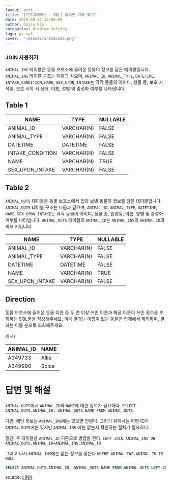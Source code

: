 ```yaml
---
layout: post
title: "[프로그래머스 - SQL] 없어진 기록 찾기"
date: 2019-09-17 13:00:00
author: Dojin Kim
categories: Problem_Solving
tags: ps sql
cover:  "/assets/instacode.png"
---
```


### JOIN 사용하기

`ANIMAL_INS` 테이블은 동물 보호소에 들어온 동물의 정보를 담은 테이블입니다. `ANIMAL_INS` 테이블 구조는 다음과 같으며, `ANIMAL_ID`, `ANIMAL_TYPE`, `DATETIME`, `INTAKE_CONDITION`, `NAME`, `SEX_UPON_INTAKE`는 각각 동물의 아이디, 생물 종, 보호 시작일, 보호 시작 시 상태, 이름, 성별 및 중성화 여부를 나타냅니다.

## Table 1

| NAME             | TYPE       | NULLABLE |
|------------------|------------|----------|
| ANIMAL_ID        | VARCHAR(N) | FALSE    |
| ANIMAL_TYPE      | VARCHAR(N) | FALSE    |
| DATETIME         | DATETIME   | FALSE    |
| INTAKE_CONDITION | VARCHAR(N) | FALSE    |
| NAME             | VARCHAR(N) | TRUE     |
| SEX_UPON_INTAKE  | VARCHAR(N) | FALSE    |


## Table 2

`ANIMAL_OUTS` 테이블은 동물 보호소에서 입양 보낸 동물의 정보를 담은 테이블입니다.  `ANIMAL_OUTS` 테이블 구조는 다음과 같으며, `ANIMAL_ID`, `ANIMAL_TYPE`, `DATETIME`, `NAME`, `SEX_UPON_INTAKE`는 각각 동물의 아이디, 생물 종, 입양일, 이름, 성별 및 중성화 여부를 나타냅니다. `ANIMAL_OUTS` 테이블의 `ANIMAL_ID`는 `ANIMAL_INS`의 `ANIMAL_ID`의 외래 키입니다.

| NAME             | TYPE       | NULLABLE |
|------------------|------------|----------|
| ANIMAL_ID        | VARCHAR(N) | FALSE    |
| ANIMAL_TYPE      | VARCHAR(N) | FALSE    |
| DATETIME         | DATETIME   | FALSE    |
| NAME             | VARCHAR(N) | TRUE     |
| SEX_UPON_INTAKE  | VARCHAR(N) | FALSE    |



## Direction

동물 보호소에 들어온 동물 이름 중 두 번 이상 쓰인 이름과 해당 이름이 쓰인 횟수를 조회하는 SQL문을 작성해주세요. 이때 결과는 이름이 없는 동물은 집계에서 제외하며, 결과는 이름 순으로 조회해주세요.

예시)


| ANIMAL_ID  | NAME  |
|------------|-------|
| A349733    | Allie |
| A349990    | Spice |
      

# 답변 및 해설
`ANIMAL_OUTS`에서 `ANIMAL_ID`와 `NAME`에 대한 정보가 필요하다. 
```SELECT ANIMAL_OUTS.ANIMAL_ID, ANIMAL_OUTS.NAME FROM ANIMAL_OUTS```

다만, 해당 정보는 `ANIMAL_INS`에는 있으면 안된다. 그러기 위해서는 어떤 ID가 `ANIMAL_OUTS`에는 있지만 `ANIMAL_INS` 에는 없는지 확인하는 절차가 필요하다.

일단, 두 테이블을 `ANIMAL_ID` 기준으로 병햡을 한다.
```LEFT JOIN ANIMAL_INS ON ANIMAL_OUTS.ANIMAL_ID=ANIMAL_INS.ANIMAL_ID```

그러고 나서 `ANIMAL_INS`에는 없는 정보를 찾는다
```WHERE ANIMAL_INS.ANIMAL_ID IS NULL```

```SQL
SELECT ANIMAL_OUTS.ANIMAL_ID, ANIMAL_OUTS.NAME FROM ANIMAL_OUTS LEFT JOIN ANIMAL_INS ON ANIMAL_OUTS.ANIMAL_ID=ANIMAL_INS.ANIMAL_ID WHERE ANIMAL_INS.ANIMAL_ID IS NULL
```


<bold> source: <a href="https://programmers.co.kr/learn/courses/30/lessons/59042"> LINK </a></bold>
